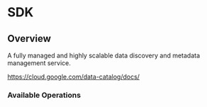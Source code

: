 # SDK

## Overview

A fully managed and highly scalable data discovery and metadata management service. 

<https://cloud.google.com/data-catalog/docs/>
### Available Operations

